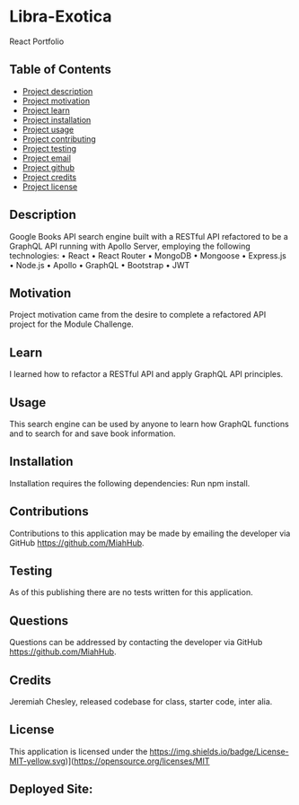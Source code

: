 # Libra-Exotica

React Portfolio

## Table of Contents

- [Project description](#Description)
- [Project motivation](#Motivation)
- [Project learn](#Learn)
- [Project installation](#Installation)
- [Project usage](#Usage)
- [Project contributing](#Contributing)
- [Project testing](#Testing)
- [Project email](#Questions)
- [Project github](#Questions)
- [Project credits](#Credits)
- [Project license](#License)

## Description

Google Books API search engine built with a RESTful API refactored to be a GraphQL API running with Apollo Server, employing the following technologies:
• React
• React Router
• MongoDB
• Mongoose
• Express.js
• Node.js
• Apollo
• GraphQL
• Bootstrap
• JWT

## Motivation

Project motivation came from the desire to complete a refactored API project for the Module Challenge.

## Learn

I learned how to refactor a RESTful API and apply GraphQL API principles.

## Usage

This search engine can be used by anyone to learn how GraphQL functions and to search for and save book information.

## Installation

Installation requires the following dependencies:
Run npm install.

## Contributions

Contributions to this application may be made by emailing the developer via GitHub https://github.com/MiahHub.

## Testing

As of this publishing there are no tests written for this application.

## Questions

Questions can be addressed by contacting the developer via GitHub https://github.com/MiahHub.

## Credits

Jeremiah Chesley, released codebase for class, starter code, inter alia.

## License

This application is licensed under the https://img.shields.io/badge/License-MIT-yellow.svg)](https://opensource.org/licenses/MIT

## Deployed Site:
